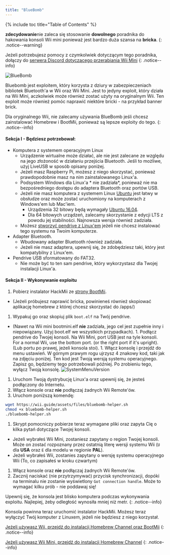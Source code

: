 ```yaml
---
title: "BlueBomb"
---
```


{% include toc title="Table of Contents" %}

**zdecydowanie**nie zaleca się stosowanie **dowolnego** poradnika do hakowania konsoli Wii mini ponieważ jest bardzo duża szansa na **bricka**.
{: .notice--warning}

Jeżeli potrzebujesz pomocy z czymkolwiek dotyczącym tego poradnika, dołączy do [serwera Discord dotyczącego przerabiania Wii Mini](https://discord.gg/6ryxnkS)
{: .notice--info}

![BlueBomb](/images/bluebomb.png)

Bluebomb jest exploitem, który korzysta z dziury w zabezpieczeniach bibliotek Bluetooth'a w Wii oraz Wii Mini. Jest to jedyny exploit, który działa na Wii Mini, aczkolwiek może również zostać użyty na oryginalnym Wii. Ten exploit może również pomóc naprawić niektóre bricki - na przykład banner brick.

Dla oryginalnego Wii, nie zalecamy używania BlueBomb jeśli chcesz zainstalować Homebrew i BootMii, ponieważ są lepsze exploity do tego.
{: .notice--info}

#### Sekcja I - Będziesz potrzebował:
- Komputera z systemem operacyjnym Linux
  - Urządzenie wirtualne może działać, ale nie jest zalecane ze względu na jego złożoność w działaniu przejścia Bluetooth. Jeśli to możliwe, użyj LiveUSB w sposób opisany poniżej.
  - Jeżeli masz Raspberry Pi, możesz z niego skorzystać, ponieważ prawdopodobnie masz na nim zainstalowanego Linux'a.
  - Podsystem Windows dla Linux'a * nie zadziała*, ponieważ nie ma bezpośredniego dostępu do adaptera Bluetooth oraz portów USB.
  - Jeżeli nie masz komputera z systemem Linux [Ubuntu](https://ubuntu.com/download/desktop) jest łatwy w obsłudze oraz może zostać uruchomiony na komputerach z Windows'em lub Mac'iem.
    - Urządzenia 32 bitowy będą wymagały [Ubuntu 16.04](http://releases.ubuntu.com/16.04/).
    - Dla 64 bitowych urządzeń, zalecamy skorzystanie z edycji LTS z powodu jej stabilności. Najnowsza wersja również zadziała.
  - Możesz [stworzyć pendrive z Linux'em](https://ubuntu.com/tutorials/tutorial-create-a-usb-stick-on-windows#1-overview) jeżeli nie chcesz instalować tego systemu na Twoim komputerze.
- Adapter Bluetooth.
  - Wbudowany adapter Bluetooth również zadziała.
  - Jeżeli nie masz adaptera, upewnij się, że zdobędziesz taki, który jest kompatybilny z Linux'em.
- Pendrive USB sformatowany do FAT32.
  - Nie może być to ten sam pendrive, który wykorzystasz dla Twojej instalacji Linux'a.

#### Sekcja II - Wykonywanie exploitu
1. Pobierz instalator HackMii ze [strony BootMii](https://bootmii.org/download/).
- (Jeżeli próbujesz naprawić bricka, powinieneś również skopiować aplikację homebrew z której chcesz skorzystać do /apps/)
1. Wypakuj go oraz skopiuj plik `boot.elf` na Twój pendrive.
- (Nawet na Wii mini bootmini.elf **nie** zadziała, jego cel jest zupełnie inny i niepowiązany. Użyj boot.elf we wszystkich przypadkach). 1. Podłącz pendrive do Twojej konsoli. Na Wii Mini, port USB jest na tyle konsoli. For a normal Wii, use the bottom port. (or the right port if it's upright). (Lub portu po prawej, jeżeli konsola stoi). 1. Włącz konsolę i przejdź do menu ustawień. W górnym prawym rogu ujrzysz 4 znakowy kod, taki jak na zdjęciu poniżej. Ten kod jest Twoją wersją systemu operacyjnego. Zapisz go, będziemy tego potrzebowali później. Po zrobieniu tego, wyłącz Twoją konsolę. ![SystemMenuVersion](/images/Wii/SystemMenuVersion.png)
1. Uruchom Twoją dystrybucję Linux'a oraz upewnij się, że jesteś podłączony do Internetu.
1. Włącz konsole oraz **nie** podłączaj żadnych Wii Remote'ów.
1. Uruchom poniższą komendę:
```bash
wget https://wii.guide/assets/files/bluebomb-helper.sh
chmod +x bluebomb-helper.sh
./bluebomb-helper.sh
```
1. Skrypt pomocniczy pobierze teraz wymagane pliki oraz zapyta Cię o kilka pytań dotyczące Twojej konsoli.
  - Jeżeli wybrałeś Wii Mini, zostaniesz zapytany o region Twojej konsoli. Może on zostać rozpoznany przez ostatnią literę wersji systemu Wii (`U` dla **USA** oraz `E` dla modelu w regionie **PAL**).
  - Jeżeli wybrałeś Wii, zostanies zapytany o wersję systemu operacyjnego Wii (To, co zapisałeś w kroku czwartym)
1. Włącz konsole oraz **nie** podłączaj żadnych Wii Remote'ów.
1. Zacznij naciskać (nie przytrzymywać) przycisk synchronizacji, dopóki na terminalu nie zostanie wyświetlony `Got connection handle`. Może to wymagać kilku prób - nie poddawaj się!

Upewnij się, że konsola jest blisko komputera podczas wykonywania exploitu. Najlepiej, żeby odległość wynosiła mniej niż metr.
{: .notice--info}

Konsola powinna teraz uruchomić instalator HackMii. Możesz teraz wyłączyć Twój komputer z Linuxem, jeżeli nie będziesz z niego korzystał.

[Jeżeli używasz Wii, przejdź do instalacji Homebrew Channel oraz BootMii](hbc)
{: .notice--info}

[Jeżeli używasz Wii Mini, przejdź do instalacji Homebrew Channel](hbc-mini)
{: .notice--info}
